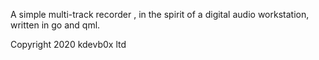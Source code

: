A simple multi-track recorder , in the spirit of a digital audio workstation, written in go and qml.

Copyright 2020 kdevb0x ltd